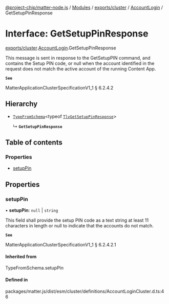 [@project-chip/matter-node.js](../README.md) / [Modules](../modules.md) / [exports/cluster](../modules/exports_cluster.md) / [AccountLogin](../modules/exports_cluster.AccountLogin.md) / GetSetupPinResponse

# Interface: GetSetupPinResponse

[exports/cluster](../modules/exports_cluster.md).[AccountLogin](../modules/exports_cluster.AccountLogin.md).GetSetupPinResponse

This message is sent in response to the GetSetupPIN command, and contains the Setup PIN code, or null when the
account identified in the request does not match the active account of the running Content App.

**`See`**

MatterApplicationClusterSpecificationV1_1 § 6.2.4.2

## Hierarchy

- [`TypeFromSchema`](../modules/exports_tlv.md#typefromschema)\<typeof [`TlvGetSetupPinResponse`](../modules/exports_cluster.AccountLogin.md#tlvgetsetuppinresponse)\>

  ↳ **`GetSetupPinResponse`**

## Table of contents

### Properties

- [setupPin](exports_cluster.AccountLogin.GetSetupPinResponse.md#setuppin)

## Properties

### setupPin

• **setupPin**: ``null`` \| `string`

This field shall provide the setup PIN code as a text string at least 11 characters in length or null to
indicate that the accounts do not match.

**`See`**

MatterApplicationClusterSpecificationV1_1 § 6.2.4.2.1

#### Inherited from

TypeFromSchema.setupPin

#### Defined in

packages/matter.js/dist/esm/cluster/definitions/AccountLoginCluster.d.ts:46
